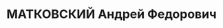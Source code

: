 ---
title: МАТКОВСКИЙ Андрей Федорович
description: "народився 1888, уродженець с. Горбульове Потіївського р-ну Житомирської\
  \ обл., українець, б/п. \n  Проживав у м. Умань. Працював учителем школи №1. \n\
  \  Військовою Колегією Верховного Суду СРСР 25 жовтня 1937 р.засуджений до ВМП.\
  \ \n  Реабілітований у 1958 р."
---